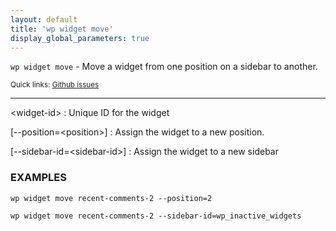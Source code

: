 ```yaml
---
layout: default
title: 'wp widget move'
display_global_parameters: true
---
```


`wp widget move` - Move a widget from one position on a sidebar to another.

<small>Quick links: <a href="https://github.com/wp-cli/wp-cli/issues?q=is%3Aopen+label%3Acommand%3Amove+sort%3Aupdated-desc">Github issues</a></small>

<hr />

&lt;widget-id&gt;
: Unique ID for the widget

[\--position=&lt;position&gt;]
: Assign the widget to a new position.

[\--sidebar-id=&lt;sidebar-id&gt;]
: Assign the widget to a new sidebar

### EXAMPLES

    wp widget move recent-comments-2 --position=2

    wp widget move recent-comments-2 --sidebar-id=wp_inactive_widgets



